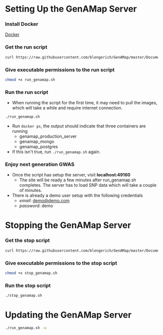 # Setting Up the GenAMap Server

### Install Docker
[Docker](https://docs.docker.com/engine/installation/)
### Get the run script
```bash
curl https://raw.githubusercontent.com/blengerich/GenAMap/master/Documentation/Installation/run_genamap.sh > run_genamap.sh
```
### Give executable permissions to the run script
```bash
chmod +x run_genamap.sh
```
### Run the run script
* When running the script for the first time, it may need to pull the images, which will take a while and require internet connection.
```bash
./run_genamap.sh
```
* Run  ```docker ps```, the output should indicate that three containers are running
    * genamap_production_server
    * genamap_mongo
    * genamap_postgres
* If this isn't true, run ```./run_genamap.sh``` again.


### Enjoy next generation GWAS
* Once the script has setup the server, visit __localhost:49160__
    * The site will be ready a few minutes after run_genamap.sh completes. The server has to load SNP data which will take a couple of minutes.
* There is already a demo user setup with the following credentials
    * *email*: demo@demo.com
    * *password*: demo


# Stopping the GenAMap Server
### Get the stop script
```bash
curl https://raw.githubusercontent.com/blengerich/GenAMap/master/Documentation/Installation/stop_genamap.sh > stop_genamap.sh
```

### Give executable permissions to the stop script
```bash
chmod +x stop_genamap.sh
```

### Run the stop script
```bash
./stop_genamap.sh
```

# Updating the GenAMap Server
```bash
./run_genamap.sh -u
```

